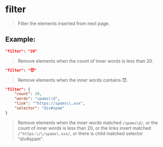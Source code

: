 # filter
>Filter the elements inserted from next page.

Example:
--
```JSON
"filter": "20"
```
>Remove elements when the count of inner words is less than 20.

```JSON
"filter": "😈"
```
>Remove elements when the inner words contains 😈.

```JSON
"filter": {
    "count": 20,
    "words": "spams\\d",
    "link": "^https://spams\\.xxx",
    "selector": "div#spam"
}
```
>Remove elements when the inner words matched `/spams\d/`, or the count of inner words is less than 20, or the links insert matched `/^https:\/\/spams\.xxx/`, or there is child matched selector "div#spam".